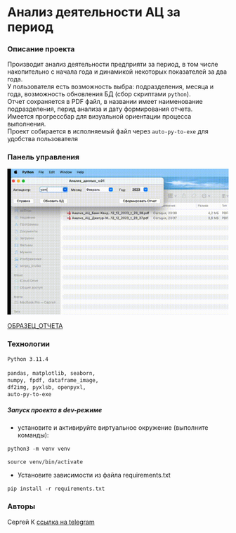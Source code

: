 # Анализ деятельности АЦ за период
### Описание проекта
Производит анализ деятельности предприяти за период, 
в том числе накопительно с начала года и динамикой некоторых показателей за два года.  
У пользователя есть возможность выбра: подразделения, месяца и года, возможность 
обновления БД (сбор скриптами `python`).   
Отчет сохраняется в PDF файл, в названии имеет наименование подразделения, 
перид анализа и дату формирования отчета.  
Имеется прогрессбар для визуальной ориентации процесса
выполнения.  
Проект собирается в исполняемый файл через `auto-py-to-exe` для удобства пользователя

### Панель управления

![run_prcs.gif](run_prcs.gif)  

[ОБРАЗЕЦ_ОТЧЕТА](https://drive.google.com/file/d/10LBAkqqwQCXrIS5RM9LhpUSEJNriEPT-/view?usp=sharing)

### Технологии
````
Python 3.11.4  

pandas, matplotlib, seaborn, 
numpy, fpdf, dataframe_image, 
df2img, pyxlsb, openpyxl,
auto-py-to-exe
````
##### _Запуск проекта в dev-режиме_
- установите и активируйте виртуальное окружение (выполните команды):  
```
python3 -m venv venv  
```  
```
source venv/bin/activate  
```  
- Установите зависимости из файла requirements.txt  
```
pip install -r requirements.txt  
```  

### Авторы
Сергей К [ссылка на telegram](https://t.me/magnus_red) 


